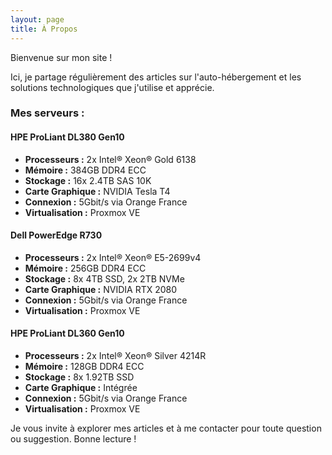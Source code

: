 ```yaml
---
layout: page
title: À Propos
---
```


Bienvenue sur mon site !

Ici, je partage régulièrement des articles sur l'auto-hébergement et les solutions technologiques que j'utilise et apprécie.

### Mes serveurs :

#### HPE ProLiant DL380 Gen10
- **Processeurs :** 2x Intel® Xeon® Gold 6138
- **Mémoire :** 384GB DDR4 ECC
- **Stockage :** 16x 2.4TB SAS 10K
- **Carte Graphique :** NVIDIA Tesla T4
- **Connexion :** 5Gbit/s via Orange France
- **Virtualisation :** Proxmox VE

#### Dell PowerEdge R730
- **Processeurs :** 2x Intel® Xeon® E5-2699v4
- **Mémoire :** 256GB DDR4 ECC
- **Stockage :** 8x 4TB SSD, 2x 2TB NVMe
- **Carte Graphique :** NVIDIA RTX 2080
- **Connexion :** 5Gbit/s via Orange France
- **Virtualisation :** Proxmox VE

#### HPE ProLiant DL360 Gen10
- **Processeurs :** 2x Intel® Xeon® Silver 4214R
- **Mémoire :** 128GB DDR4 ECC
- **Stockage :** 8x 1.92TB SSD
- **Carte Graphique :** Intégrée
- **Connexion :** 5Gbit/s via Orange France
- **Virtualisation :** Proxmox VE

Je vous invite à explorer mes articles et à me contacter pour toute question ou suggestion. Bonne lecture !
